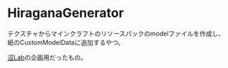 # HiraganaGenerator  
テクスチャからマインクラフトのリソースパックのmodelファイルを作成し、  
紙のCustomModelDataに追加するやつ。  
  
 [沼Lab](https://www.numalab.net/)の企画用だったもの。
